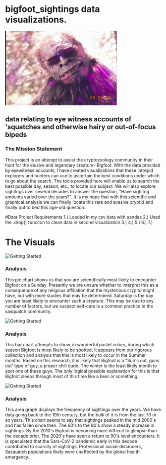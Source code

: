 # bigfoot_sightings data visualizations. 

![Getting Started](images/cool_pic.png)

## data relating to eye witness accounts of 'squatches and otherwise hairy or out-of-focus bipeds 

### The Mission Statement

This project is an attempt to assist the cryptozoology community in their hunt for the elusive and legendary creature- Bigfoot. 
With the data provided by eyewitness accounts, I have created visualizations that these intrepid explorers and hunters can use to ascertain 
the best conditions under which to go about the search. The tools provided here will enable us to search the best possible day, season, etc., 
to locate our subject. We will also explore sighitngs over several decades to answer the question, "Have sighitng amounts varied over the years?".
It is my hope that with this scientific and graphical analysis we can finally locate this rare and evasive cryptid and finally put to bed this 
age-old question. 

#Data Project Requirements 
1.) Loaded in my csv data with pandas 
2.) Used the .drop() funciton to clean data in second visualization
3.)
4.)
5.)
6.)
7.)


# The Visuals 
![Getting Started](images/pie_plot.tiff)
### Analysis
This pie chart shows us that you are scientifically most likely to encounter Bigfoot on a Sunday. Presently we are unsure whether to interpret 
this as a consequence of any religious affiliation that the mysterious crypitd might have, but with more studies that may be determined. Saturday
is the day you are least likely to encounter such a creature. This may be due to any number of factors, but we suspect self-care is a common practice
in the sasquatch community. 

![Getting Started](images/bar_plot.tiff)

###  Analysis 
This bar chart attempts to show, in wonderful pastel colors, during which season Bigfoot is most likely to be spotted. It appears from our rigorous 
collection and analysis that this is most likely to occur in the Summer months. Based on this research, it is likely that Bigfoot is a "Sun's out, guns out' 
type of guy, a proper chill dude. The winter is the least likely month to spot one of these guys. The only logical possible explanation for this is that Bigfoot
sleeps through most of this time like a bear or something. 

![Getting Started](images/area_plot.tiff)

### Analysis 
This area graph displays the frequency of sightings over the years. We have data going back to the 19th century, but the bulk of it is from the last 70 or so years. 
This chart seems to say that sightings peaked in the mid 2000's and has fallen since then. The 60's to the 90's show a steady increase in sightings. By the 2010's Bigfoot is 
becoming more difficult to glimpse than the decade prior. The 2020's have seen a return to 90's level encounters. It is speculated that the Sars-CoV-2 pandemic early in this decade 
contributed to scarcity of sighitngs. Professional social-distancers, Sasquatch populations likely were unaffected by the global health emergency. 